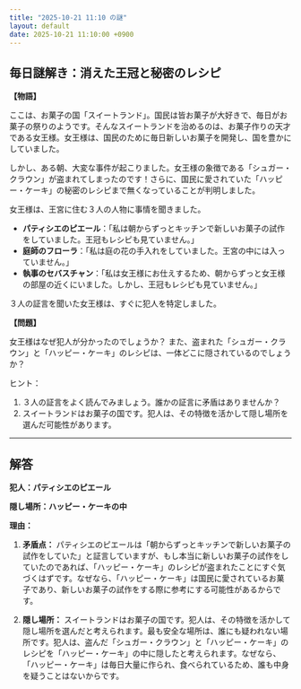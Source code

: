 ```yaml
---
title: "2025-10-21 11:10 の謎"
layout: default
date: 2025-10-21 11:10:00 +0900
---
```

## 毎日謎解き：消えた王冠と秘密のレシピ

**【物語】**

ここは、お菓子の国「スイートランド」。国民は皆お菓子が大好きで、毎日がお菓子の祭りのようです。そんなスイートランドを治めるのは、お菓子作りの天才である女王様。女王様は、国民のために毎日新しいお菓子を開発し、国を豊かにしていました。

しかし、ある朝、大変な事件が起こりました。女王様の象徴である「シュガー・クラウン」が盗まれてしまったのです！さらに、国民に愛されていた「ハッピー・ケーキ」の秘密のレシピまで無くなっていることが判明しました。

女王様は、王宮に住む３人の人物に事情を聞きました。

*   **パティシエのピエール**：「私は朝からずっとキッチンで新しいお菓子の試作をしていました。王冠もレシピも見ていません。」
*   **庭師のフローラ**：「私は庭の花の手入れをしていました。王宮の中には入っていません。」
*   **執事のセバスチャン**：「私は女王様にお仕えするため、朝からずっと女王様の部屋の近くにいました。しかし、王冠もレシピも見ていません。」

３人の証言を聞いた女王様は、すぐに犯人を特定しました。

**【問題】**

女王様はなぜ犯人が分かったのでしょうか？
また、盗まれた「シュガー・クラウン」と「ハッピー・ケーキ」のレシピは、一体どこに隠されているのでしょうか？

ヒント：
1. ３人の証言をよく読んでみましょう。誰かの証言に矛盾はありませんか？
2. スイートランドはお菓子の国です。犯人は、その特徴を活かして隠し場所を選んだ可能性があります。

---

## 解答

**犯人：パティシエのピエール**

**隠し場所：ハッピー・ケーキの中**

**理由：**

1.  **矛盾点：** パティシエのピエールは「朝からずっとキッチンで新しいお菓子の試作をしていた」と証言していますが、もし本当に新しいお菓子の試作をしていたのであれば、「ハッピー・ケーキ」のレシピが盗まれたことにすぐ気づくはずです。なぜなら、「ハッピー・ケーキ」は国民に愛されているお菓子であり、新しいお菓子の試作をする際に参考にする可能性があるからです。

2.  **隠し場所：** スイートランドはお菓子の国です。犯人は、その特徴を活かして隠し場所を選んだと考えられます。最も安全な場所は、誰にも疑われない場所です。犯人は、盗んだ「シュガー・クラウン」と「ハッピー・ケーキ」のレシピを「ハッピー・ケーキ」の中に隠したと考えられます。なぜなら、「ハッピー・ケーキ」は毎日大量に作られ、食べられているため、誰も中身を疑うことはないからです。
